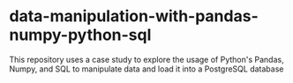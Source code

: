 # data-manipulation-with-pandas-numpy-python-sql
This repository uses a case study to explore the usage of Python's Pandas, Numpy, and SQL to manipulate data and load it into a PostgreSQL database
